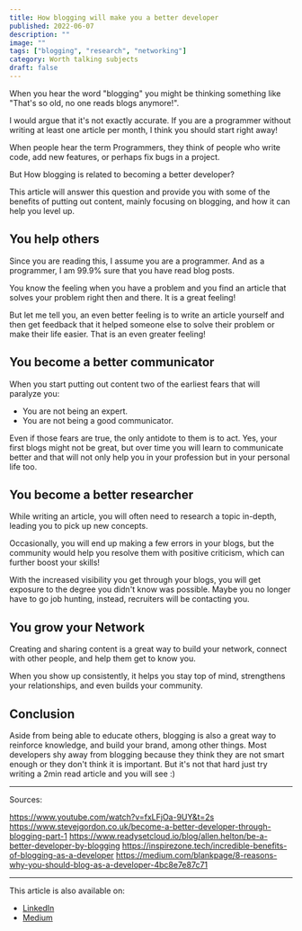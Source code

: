 ```yaml
---
title: How blogging will make you a better developer
published: 2022-06-07
description: ""
image: ""
tags: ["blogging", "research", "networking"]
category: Worth talking subjects
draft: false
---
```


When you hear the word "blogging" you might be thinking something like "That's so old, no one reads blogs anymore!".

I would argue that it's not exactly accurate. If you are a programmer without writing at least one article per month, I think you should start right away!

When people hear the term Programmers, they think of people who write code, add new features, or perhaps fix bugs in a project.

But How blogging is related to becoming a better developer?

This article will answer this question and provide you with some of the benefits of putting out content, mainly focusing on blogging, and how it can help you level up.

## You help others
Since you are reading this, I assume you are a programmer. And as a programmer, I am 99.9% sure that you have read blog posts.

You know the feeling when you have a problem and you find an article that solves your problem right then and there. It is a great feeling!

But let me tell you, an even better feeling is to write an article yourself and then get feedback that it helped someone else to solve their problem or make their life easier. That is an even greater feeling!

## You become a better communicator
When you start putting out content two of the earliest fears that will paralyze you:

* You are not being an expert.
* You are not being a good communicator.

Even if those fears are true, the only antidote to them is to act. Yes, your first blogs might not be great, but over time you will learn to communicate better and that will not only help you in your profession but in your personal life too.

## You become a better researcher
While writing an article, you will often need to research a topic in-depth, leading you to pick up new concepts.

Occasionally, you will end up making a few errors in your blogs, but the community would help you resolve them with positive criticism, which can further boost your skills!

With the increased visibility you get through your blogs, you will get exposure to the degree you didn't know was possible. Maybe you no longer have to go job hunting, instead, recruiters will be contacting you.

## You grow your Network
Creating and sharing content is a great way to build your network, connect with other people, and help them get to know you.

When you show up consistently, it helps you stay top of mind, strengthens your relationships, and even builds your community.

## Conclusion
Aside from being able to educate others, blogging is also a great way to reinforce knowledge, and build your brand, among other things. Most developers shy away from blogging because they think they are not smart enough or they don't think it is important. But it's not that hard just try writing a 2min read article and you will see :)

-----------
Sources:  

https://www.youtube.com/watch?v=fxLFjOa-9UY&t=2s
https://www.stevejgordon.co.uk/become-a-better-developer-through-blogging-part-1
https://www.readysetcloud.io/blog/allen.helton/be-a-better-developer-by-blogging
https://inspirezone.tech/incredible-benefits-of-blogging-as-a-developer
https://medium.com/blankpage/8-reasons-why-you-should-blog-as-a-developer-4bc8e7e87c71

-----------
This article is also available on:  
* [LinkedIn](https://www.linkedin.com/pulse/how-blogging-make-you-better-developer-ayoub-abidi/)
* [Medium](https://ayoub3bidi.medium.com/how-blogging-will-make-you-a-better-developer-a55126694b5c)